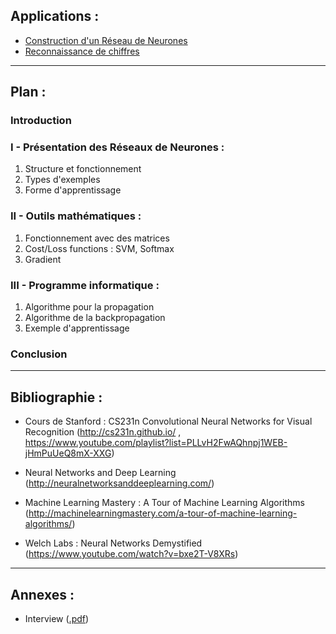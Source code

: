 ## Applications :

- [Construction d'un Réseau de Neurones](Neural%20Network/index.html)
- [Reconnaissance de chiffres](ConvNet/index.html)

---

## Plan :

### Introduction

### I - Présentation des Réseaux de Neurones :

1. Structure et fonctionnement
2. Types d'exemples
3. Forme d'apprentissage

### II - Outils mathématiques :

1. Fonctionnement avec des matrices
2. Cost/Loss functions : SVM, Softmax
3. Gradient

### III - Programme informatique :

1. Algorithme pour la propagation
2. Algorithme de la backpropagation
3. Exemple d'apprentissage 

### Conclusion

---

## Bibliographie :

- Cours de Stanford : CS231n Convolutional Neural Networks for Visual Recognition
(http://cs231n.github.io/ , 
 https://www.youtube.com/playlist?list=PLLvH2FwAQhnpj1WEB-jHmPuUeQ8mX-XXG)

- Neural Networks and Deep Learning
(http://neuralnetworksanddeeplearning.com/)

- Machine Learning Mastery : A Tour of Machine Learning Algorithms
(http://machinelearningmastery.com/a-tour-of-machine-learning-algorithms/)

- Welch Labs : Neural Networks Demystified
(https://www.youtube.com/watch?v=bxe2T-V8XRs)

---

## Annexes :
- Interview ([.pdf](https://drive.google.com/open?id=0ByVoBueOuTdpU2MwZFNfeHhHVzA))


